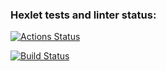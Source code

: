 ### Hexlet tests and linter status:
[![Actions Status](https://github.com/AnastasiaMir/devops-for-programmers-project-74/actions/workflows/hexlet-check.yml/badge.svg)](https://github.com/AnastasiaMir/devops-for-programmers-project-74/actions)

[![Build Status](https://github.com/AnastasiaMir/devops-for-programmers-project-74/actions/workflows/push.yml/badge.svg)](https://github.com/AnastasiaMir/devops-for-programmers-project-74/actions)